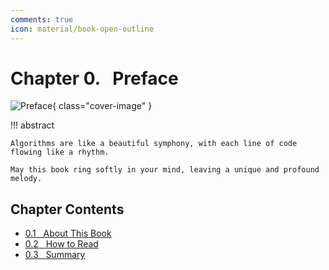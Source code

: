 ```yaml
---
comments: true
icon: material/book-open-outline
---
```


# Chapter 0. &nbsp; Preface

<div class="center-table" markdown>

![Preface](../assets/covers/chapter_preface.jpg){ class="cover-image" }

</div>

!!! abstract

    Algorithms are like a beautiful symphony, with each line of code flowing like a rhythm.
   
    May this book ring softly in your mind, leaving a unique and profound melody.

## Chapter Contents

- [0.1 &nbsp; About This Book](https://www.hello-algo.com/en/chapter_preface/about_the_book/)
- [0.2 &nbsp; How to Read](https://www.hello-algo.com/en/chapter_preface/suggestions/)
- [0.3 &nbsp; Summary](https://www.hello-algo.com/en/chapter_preface/summary/)
